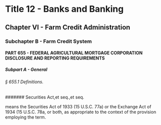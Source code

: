 
# Title 12 - Banks and Banking
## Chapter VI - Farm Credit Administration
### Subchapter B - Farm Credit System
#### PART 655 - FEDERAL AGRICULTURAL MORTGAGE CORPORATION DISCLOSURE AND REPORTING REQUIREMENTS
##### Subpart A - General
###### § 655.1 Definitions.
####### Securities Act,et seq.,et seq.

means the Securities Act of 1933 (15 U.S.C. 77a) or the Exchange Act of 1934 (15 U.S.C. 78a, or both, as appropriate to the context of the provision employing the term.
